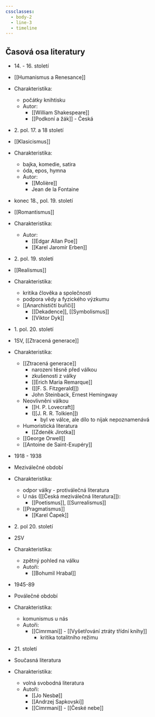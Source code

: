 ```yaml
---
cssclasses:
  - body-2
  - line-3
  - timeline
---
```


## Časová osa literatury

- 14\. - 16. století
- [[Humanismus a Renesance]]
-  Charakteristika:
	- počátky knihtisku
	- Autor:
		- [[William Shakespeare]]
		- [[Podkoní a žák]] - Česká

- 2\. pol. 17. a 18 století
- [[Klasicismus]]
- Charakteristika:
	- bajka, komedie, satira
	- óda, epos, hymna
	- Autor:
		- [[Molière]]
		- Jean de la Fontaine

- konec 18., pol. 19. století
- [[Romantismus]]
-  Charakteristika:
	- Autor:
		- [[Edgar Allan Poe]]
		- [[Karel Jaromír Erben]]

- 2\. pol. 19. století
- [[Realismus]]
-  Charakteristika:
	- kritika člověka a společnosti
	- podpora vědy a fyzického výzkumu
	- [[Anarchističtí buřiči]]
		- [[Dekadence]], [[Symbolismus]]
		- [[Viktor Dyk]]
- 1\. pol. 20. století
- 1SV, [[Ztracená generace]]
- Charakteristika:
	- [[Ztracená generace]]
		- narozeni těsně před válkou
		- zkušenosti z války
		- [[Erich Maria Remarque]]
		- ([[F. S. Fitzgerald]])
		- John Steinback, Ernest Hemingway
	- Neovlivněni válkou
		- [[H. P. Lovecraft]]
		- ([[J. R. R. Tolkien]])
			- byl ve válce, ale dílo to nijak nepoznamenává
	- Humoristická literatura
		- [[Zdeněk Jirotka]]
	- [[George Orwell]]
	- [[Antoine de Saint-Exupéry]]

- 1918 - 1938
- Meziválečné období
- Charakteristika:
	- odpor války - protiválečná literatura
	- U nás ([[Česká meziválečná literatura]]):
		- [[Poetismus]], [[Surrealismus]]
	- [[Pragmatismus]]
		- [[Karel Čapek]]
	

- 2\. pol 20. století
- 2SV
-  Charakteristika:
	- zpětný pohled na válku
	- Autoři:
		- [[Bohumil Hrabal]]
	
- 1945-89
- Poválečné období
-  Charakteristika:
	- komunismus u nás
	- Autoři:
		- [[Cimrmani]] - [[Vyšetřování ztráty třídní knihy]] 
			- kritika totalitního režimu

- 21\. století
- Současná literatura
-  Charakteristika:
	- volná svobodná literatura
	- Autoři:
		- [[Jo Nesbø]]
		- [[Andrzej Sapkovski]]
		- [[Cimrmani]] - [[České nebe]]